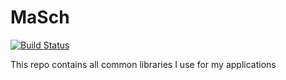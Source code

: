 # MaSch

[![Build Status](https://masch0212.visualstudio.com/MaSch/_apis/build/status/MaSch0212.MaSch?branchName=main)](https://masch0212.visualstudio.com/MaSch/_build/latest?definitionId=2&branchName=main)

This repo contains all common libraries I use for my applications
